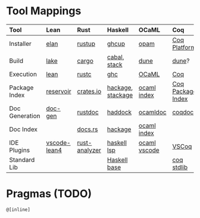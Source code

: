


# Tool Mappings

| Tool           | Lean           | Rust            | Haskell               | OCaML          | Coq                 | Isabelle/HOL       |
| :---           | :---           | :---            | :---                  | :---           | :---                | :---               |
| Installer      | [elan]         | [rustup]        | [ghcup]               | [opam]         | [Coq Platform]      |                    |
| Build          | [lake]         | [cargo]         | [cabal], [stack]      | [dune]         | [dune]?             |                    |
| Execution      | [lean]         | [rustc]         | [ghc]                 | [OCaML]        | [Coq]               | [Isabelle]         |
| Package Index  | [reservoir]    | [crates.io]     | [hackage], [stackage] | [ocaml index]  | [Coq Package Index] |                    |
| Doc Generation | [doc-gen]      | [rustdoc]       | [haddock]             | [ocamldoc]     | [coqdoc]            |                    |
| Doc Index      |                | [docs.rs]       | [hackage]             | [ocaml index]  |                     |                    |
| IDE Plugins    | [vscode-lean4] | [rust-analyzer] | [haskell lsp]         | [ocaml vscode] | [VSCoq]             | [Isabelle/VSCode]  |
| Standard Lib   |                |                 | [Haskell base]        |                | [coq stdlib]        | [library][Isabelle library] |

[elan]: https://github.com/leanprover/elan
[lake]: https://github.com/leanprover/lake
[lean]: https://lean-lang.org/
[reservoir]: https://reservoir.lean-lang.org
[doc-gen]: https://github.com/leanprover-community/doc-gen
[vscode-lean4]: https://github.com/leanprover/vscode-lean4

[rustup]: https://rustup.rs/
[cargo]: https://github.com/rust-lang/cargo
[rustc]: https://github.com/rust-lang/rust
[crates.io]: https://crates.io/
[rustdoc]: https://doc.rust-lang.org/rustdoc
[docs.rs]: https://docs.rs/
[rust-analyzer]: https://code.visualstudio.com/docs/languages/rust

[ghcup]: https://www.haskell.org/ghcup/
[cabal]: https://www.haskell.org/cabal/
[stack]: https://haskellstack.org
[ghc]:   https://www.haskell.org/ghc
[hackage]: https://hackage.haskell.org/
[stackage]: https://www.stackage.org/
[haddock]: http://www.haskell.org/haddock/
[haskell lsp]: https://github.com/haskell/lsp
[Haskell base]: https://hackage.haskell.org/package/base

[opam]: https://opam.ocaml.org/
[dune]: https://dune.build/
[ocaml]: https://ocaml.org/
[ocaml index]: https://ocaml.org/packages
[ocamldoc]: https://v2.ocaml.org/manual/ocamldoc.html
[ocaml vscode]: https://github.com/ocamllabs/vscode-ocaml-platform

[Coq Platform]: https://github.com/coq/platform
[Coq]: https://coq.inria.fr/
[Coq Package Index]: https://coq.inria.fr/packages.html
[coqdoc]: https://coq.inria.fr/refman/using/tools/coqdoc.html
[VSCoq]: https://github.com/coq-community/vscoq
[coq stdlib]: https://coq.inria.fr/doc/V8.17.1/stdlib/

[Isabelle]: https://isabelle.in.tum.de/
[Isabelle/VSCode]: https://github.com/seL4/isabelle/tree/master/src/Tools/VSCode
[Isabelle library]: https://isabelle.in.tum.de/dist/library/

# Pragmas (TODO)

`@[inline]`
